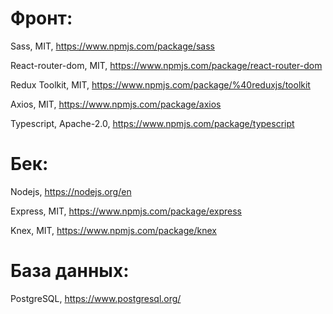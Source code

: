 # Фронт:
Sass, MIT, https://www.npmjs.com/package/sass

React-router-dom, MIT, https://www.npmjs.com/package/react-router-dom

Redux Toolkit, MIT, https://www.npmjs.com/package/%40reduxjs/toolkit

Axios, MIT, https://www.npmjs.com/package/axios

Typescript, Apache-2.0, https://www.npmjs.com/package/typescript


# Бек:
Nodejs, https://nodejs.org/en

Express, MIT, https://www.npmjs.com/package/express

Knex, MIT, https://www.npmjs.com/package/knex

# База данных:
PostgreSQL, https://www.postgresql.org/